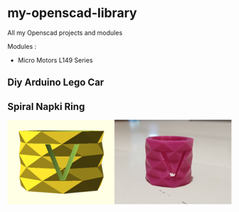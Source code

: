 my-openscad-library
===================

All my Openscad projects and modules

Modules :

* Micro Motors L149 Series

## Diy Arduino Lego Car 

## Spiral Napki Ring

![spiral example](spiral-napkin-ring.png)


